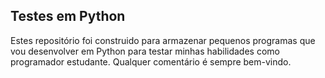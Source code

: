 ## Testes em Python
Estes repositório foi construido para armazenar pequenos programas que vou desenvolver em Python para testar minhas habilidades como programador estudante. 
Qualquer comentário é sempre bem-vindo.
